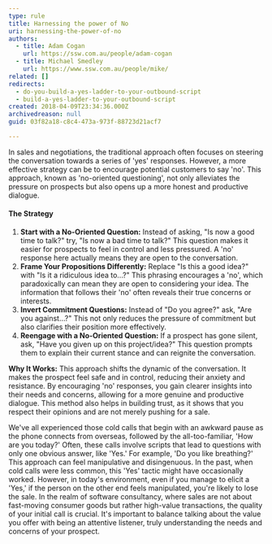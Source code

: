 ```yaml
---
type: rule
title: Harnessing the power of No
uri: harnessing-the-power-of-no
authors:
  - title: Adam Cogan
    url: https://ssw.com.au/people/adam-cogan
  - title: Michael Smedley
    url: https://www.ssw.com.au/people/mike/
related: []
redirects:
  - do-you-build-a-yes-ladder-to-your-outbound-script
  - build-a-yes-ladder-to-your-outbound-script
created: 2018-04-09T23:34:36.000Z
archivedreason: null
guid: 03f82a18-c8c4-473a-973f-88723d21acf7

---
```


In sales and negotiations, the traditional approach often focuses on steering the conversation towards a series of 'yes' responses. However, a more effective strategy can be to encourage potential customers to say 'no'. This approach, known as 'no-oriented questioning', not only alleviates the pressure on prospects but also opens up a more honest and productive dialogue.

<!--endintro-->

#### The Strategy

1. **Start with a No-Oriented Question:** Instead of asking, "Is now a good time to talk?" try, "Is now a bad time to talk?" This question makes it easier for prospects to feel in control and less pressured. A 'no' response here actually means they are open to the conversation.
2. **Frame Your Propositions Differently:** Replace "Is this a good idea?" with "Is it a ridiculous idea to...?" This phrasing encourages a 'no', which paradoxically can mean they are open to considering your idea. The information that follows their 'no' often reveals their true concerns or interests.
3. **Invert Commitment Questions:** Instead of "Do you agree?" ask, "Are you against...?" This not only reduces the pressure of commitment but also clarifies their position more effectively.
4. **Reengage with a No-Oriented Question:** If a prospect has gone silent, ask, "Have you given up on this project/idea?" This question prompts them to explain their current stance and can reignite the conversation.

**Why It Works:** This approach shifts the dynamic of the conversation. It makes the prospect feel safe and in control, reducing their anxiety and resistance. By encouraging 'no' responses, you gain clearer insights into their needs and concerns, allowing for a more genuine and productive dialogue. This method also helps in building trust, as it shows that you respect their opinions and are not merely pushing for a sale.

We've all experienced those cold calls that begin with an awkward pause as the phone connects from overseas, followed by the all-too-familiar, 'How are you today?' Often, these calls involve scripts that lead to questions with only one obvious answer, like 'Yes.' For example, 'Do you like breathing?' This approach can feel manipulative and disingenuous. In the past, when cold calls were less common, this 'Yes' tactic might have occasionally worked. However, in today's environment, even if you manage to elicit a 'Yes,' if the person on the other end feels manipulated, you're likely to lose the sale. In the realm of software consultancy, where sales are not about fast-moving consumer goods but rather high-value transactions, the quality of your initial call is crucial. It's important to balance talking about the value you offer with being an attentive listener, truly understanding the needs and concerns of your prospect.
